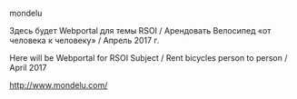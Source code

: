 
mondelu

Здесь будет Webportal для темы RSOI / Арендовать Велосипед «от человека к человеку» / Апрель 2017 г.

Here will be Webportal for RSOI Subject / Rent bicycles person to person / April 2017

http://www.mondelu.com/